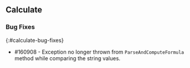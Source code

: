 ## Calculate

### Bug Fixes
{:#calculate-bug-fixes}

*  \#160908 - Exception no longer thrown from `ParseAndComputeFormula` method while comparing the string values.

